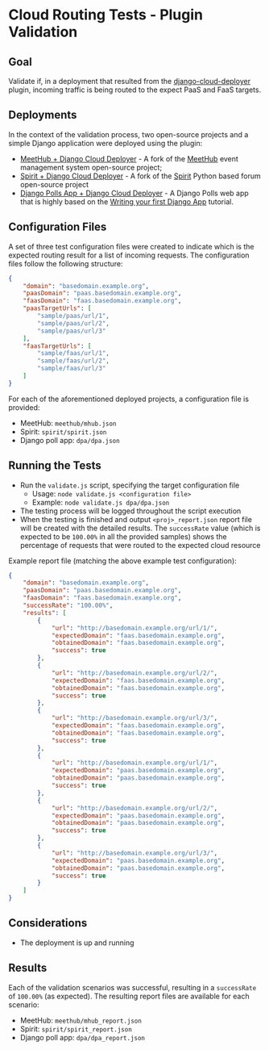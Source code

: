 # Cloud Routing Tests - Plugin Validation

## Goal

Validate if, in a deployment that resulted from the [django-cloud-deployer](https://pypi.org/project/django-cloud-deployer/) plugin, incoming traffic is being routed to the expect PaaS and FaaS targets.

## Deployments

In the context of the validation process, two open-source projects and a simple Django application were deployed using the plugin:

- [MeetHub + Django Cloud Deployer](https://github.com/xRuiAlves/meethub) - A fork of the [MeetHub](https://github.com/iyanuashiri/meethub) event management system open-source project;
- [Spirit + Django Cloud Deployer](https://github.com/xRuiAlves/Spirit) - A fork of the [Spirit](https://github.com/nitely/Spirit) Python based forum open-source project
- [Django Polls App + Django Cloud Deployer](https://github.com/xRuiAlves/dpa) - A  Django Polls web app that is highly based on the [Writing your first Django App](https://www.djangoproject.com/start/) tutorial.

## Configuration Files

A set of three test configuration files were created to indicate which is the expected routing result for a list of incoming requests. The configuration files follow the following structure:

```json
{
    "domain": "basedomain.example.org",
    "paasDomain": "paas.basedomain.example.org",
    "faasDomain": "faas.basedomain.example.org",
    "paasTargetUrls": [
        "sample/paas/url/1",
        "sample/paas/url/2",
        "sample/paas/url/3"
    ],
    "faasTargetUrls": [
        "sample/faas/url/1",
        "sample/faas/url/2",
        "sample/faas/url/3"
    ]
}
```

For each of the aforementioned deployed projects, a configuration file is provided:

- MeetHub: `meethub/mhub.json`
- Spirit: `spirit/spirit.json`
- Django poll app: `dpa/dpa.json`

## Running the Tests

- Run the `validate.js` script, specifying the target configuration file
    - Usage: `node validate.js <configuration file>`
    - Example: `node validate.js dpa/dpa.json`
- The testing process will be logged throughout the script execution
- When the testing is finished and output `<proj>_report.json` report file will be created with the detailed results. The `successRate` value (which is expected to be `100.00%` in all the provided samples) shows the percentage of requests that were routed to the expected cloud resource

Example report file (matching the above example test configuration):

```json
{
    "domain": "basedomain.example.org",
    "paasDomain": "paas.basedomain.example.org",
    "faasDomain": "faas.basedomain.example.org",
    "successRate": "100.00%",
    "results": [
        {
            "url": "http://basedomain.example.org/url/1/",
            "expectedDomain": "faas.basedomain.example.org",
            "obtainedDomain": "faas.basedomain.example.org",
            "success": true
        },
        {
            "url": "http://basedomain.example.org/url/2/",
            "expectedDomain": "faas.basedomain.example.org",
            "obtainedDomain": "faas.basedomain.example.org",
            "success": true
        },
        {
            "url": "http://basedomain.example.org/url/3/",
            "expectedDomain": "faas.basedomain.example.org",
            "obtainedDomain": "faas.basedomain.example.org",
            "success": true
        },
        {
            "url": "http://basedomain.example.org/url/1/",
            "expectedDomain": "paas.basedomain.example.org",
            "obtainedDomain": "paas.basedomain.example.org",
            "success": true
        },
        {
            "url": "http://basedomain.example.org/url/2/",
            "expectedDomain": "paas.basedomain.example.org",
            "obtainedDomain": "paas.basedomain.example.org",
            "success": true
        },
        {
            "url": "http://basedomain.example.org/url/3/",
            "expectedDomain": "paas.basedomain.example.org",
            "obtainedDomain": "paas.basedomain.example.org",
            "success": true
        }
    ]
}

```

## Considerations

- The deployment is up and running

## Results

Each of the validation scenarios was successful, resulting in a `successRate` of `100.00%` (as expected). The resulting report files are available for each scenario:

- MeetHub: `meethub/mhub_report.json`
- Spirit: `spirit/spirit_report.json`
- Django poll app: `dpa/dpa_report.json`
